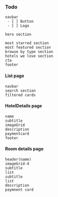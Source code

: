
### Todo

    navbar
     - [ ] Button
     - [ ] Logo

    hero section
       
    most starred section
    most featured section
    browse by type section
    hotels we love section
    cta 
    footer

#### List page

    navbar
    search section
    filtered cards

#### HotelDetails page

    name
    subtitle
    imageGrid
    description
    paymentcard
    footer

#### Room details page

    header(name)
    imageGrid-4
    subtitle
    list
    subtitle
    list
    description
    paymnent card